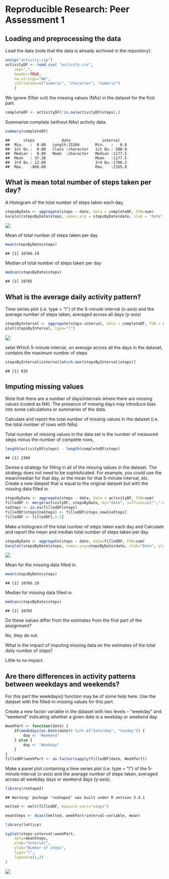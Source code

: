 # Reproducible Research: Peer Assessment 1


## Loading and preprocessing the data

Load the data (note that the data is already archived in the repository).


```r
unzip("activity.zip")
activityDF <- read.csv( "activity.csv",
	sep=",",
	header=TRUE,
	na.strings="NA",
	colClasses=c("numeric", "character", "numeric")
	)
```

We ignore (filter out) the missing values (NAs) in the dataset for the first part.


```r
completeDF <- activityDF[!is.na(activityDF$steps),]
```

Summarize complete (without NAs) activity data.


```r
summary(completeDF)
```

```
##      steps            date              interval     
##  Min.   :  0.00   Length:15264       Min.   :   0.0  
##  1st Qu.:  0.00   Class :character   1st Qu.: 588.8  
##  Median :  0.00   Mode  :character   Median :1177.5  
##  Mean   : 37.38                      Mean   :1177.5  
##  3rd Qu.: 12.00                      3rd Qu.:1766.2  
##  Max.   :806.00                      Max.   :2355.0
```


## What is mean total number of steps taken per day?

A Histogram of the total number of steps taken each day,


```r
stepsByDate <- aggregate(steps ~ date, data = completeDF, FUN=sum)
barplot(stepsByDate$steps, names.arg = stepsByDate$date, xlab = "Date", ylab = "number of steps")
```

![](PA1_template_files/figure-html/unnamed-chunk-4-1.png)<!-- -->

Mean  of total number of steps taken per day

```r
mean(stepsByDate$steps)
```

```
## [1] 10766.19
```

Median of total number of steps taken per day


```r
median(stepsByDate$steps) 
```

```
## [1] 10765
```



## What is the average daily activity pattern?

Time series plot (i.e. type = "l") of the 5-minute interval (x-axis) and the average number of steps taken, averaged across all days (y-axis)


```r
stepsByInterval <- aggregate(steps~interval, data = completeDF, FUN = mean)
plot(stepsByInterval, type="l")
```

![](PA1_template_files/figure-html/unnamed-chunk-7-1.png)<!-- -->

selet Which 5-minute interval, on average across all the days in the dataset, contains the maximum number of steps


```r
stepsByInterval$interval[which.max(stepsByInterval$steps)]
```

```
## [1] 835
```


## Imputing missing values

Note that there are a number of days/intervals where there are missing values (coded as NA). The presence of missing days may introduce bias into some calculations or summaries of the data.

Calculate and report the total number of missing values in the dataset (i.e. the total number of rows with NAs)

Total number of missing values in the data set is the number of measured steps minus the number of complete rows,


```r
length(activityDF$steps) - length(completeDF$steps)
```

```
## [1] 2304
```

Devise a strategy for filling in all of the missing values in the dataset. The strategy does not need to be sophisticated. For example, you could use the mean/median for that day, or the mean for that 5-minute interval, etc. Create a new dataset that is equal to the original dataset but with the missing data filled in.


```r
stepsByDate <- aggregate(steps ~ date, data = activityDF, FUN=sum)
filledDF <- merge(activityDF, stepsByDate, by="date", suffixes=c("",".new"))
naSteps <- is.na(filledDF$steps)
filledDF$steps[naSteps] <- filledDF$steps.new[naSteps]
filledDF <- filledDF[,1:3]
```

Make a histogram of the total number of steps taken each day and Calculate and report the mean and median total number of steps taken per day.


```r
stepsByDate <- aggregate(steps ~ date, data=filledDF, FUN=sum)
barplot(stepsByDate$steps, names.arg=stepsByDate$date, xlab="Date", ylab="Number of Steps")
```

![](PA1_template_files/figure-html/unnamed-chunk-11-1.png)<!-- -->

Mean for the missing data filled in.


```r
mean(stepsByDate$steps)
```

```
## [1] 10766.19
```

Median for missing data filled in.


```r
median(stepsByDate$steps)
```

```
## [1] 10765
```

Do these values differ from the estimates from the first part of the assignment?

No, they do not.

What is the impact of imputing missing data on the estimates of the total daily number of steps?

Little to no impact.


## Are there differences in activity patterns between weekdays and weekends?

For this part the weekdays() function may be of some help here. Use the dataset with the filled-in missing values for this part.

Create a new factor variable in the dataset with two levels – “weekday” and “weekend” indicating whether a given date is a weekday or weekend day.


```r
WeekPart <- function(date) {
	if(weekdays(as.Date(date)) %in% c("Saturday", "Sunday")) {
		day <- "Weekend"
	} else {
		day <- "Weekday"
	}
}
filledDF$weekPart <- as.factor(sapply(filledDF$date, WeekPart))
```

Make a panel plot containing a time series plot (i.e. type = "l") of the 5-minute interval (x-axis) and the average number of steps taken, averaged across all weekday days or weekend days (y-axis).


```r
library(reshape2)
```

```
## Warning: package 'reshape2' was built under R version 3.4.1
```

```r
melted <- melt(filledDF, measure.vars="steps")

meanSteps <- dcast(melted, weekPart+interval~variable, mean)

library(lattice)

xyplot(steps~interval|weekPart,
	data=meanSteps,
	xlab="Interval",
	ylab="Number of steps",
	type="l",
	layout=c(1,2)
)
```

![](PA1_template_files/figure-html/unnamed-chunk-15-1.png)<!-- -->

